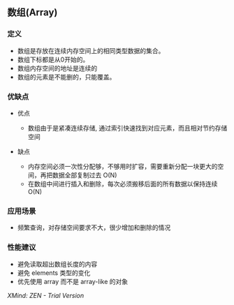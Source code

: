 ## 数组(Array)

###   定义

- 数组是存放在连续内存空间上的相同类型数据的集合。
- 数组下标都是从0开始的。
- 数组内存空间的地址是连续的
- 数组的元素是不能删的，只能覆盖。

### 优缺点

- 优点

	- 数组由于是紧凑连续存储, 通过索引快速找到对应元素，而且相对节约存储空间

- 缺点

	- 内存空间必须一次性分配够，不够用时扩容，需要重新分配一块更大的空间，再把数据全部复制过去 O(N)
	- 在数组中间进行插入和删除，每次必须搬移后面的所有数据以保持连续O(N)

### 应用场景

- 频繁查询，对存储空间要求不大，很少增加和删除的情况

### 性能建议

- 避免读取超出数组长度的内容
- 避免 elements 类型的变化
- 优先使用 array 而不是 array-like 的对象

*XMind: ZEN - Trial Version*